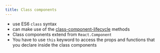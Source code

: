 ```yaml
---
title: Class components
---
```


- use ES6 `class` syntax
- can make use of the [class-component-lifecycle](Knowledge/React/class-component-lifecycle.md) methods
- Class components extend from `React.Component`
- You have to use `this` keyword to access the props and functions that you declare inside the class components